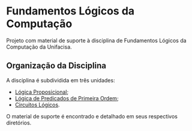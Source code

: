 # Fundamentos Lógicos da Computação

Projeto com material de suporte à disciplina de Fundamentos Lógicos da Computação da Unifacisa.

## Organização da Disciplina

A disciplina é subdividida em três unidades:

* [Lógica Proposicional](./logica-proposicional/);
* [Lógica de Predicados de Primeira Ordem](./logica-predicados/);
* [Circuitos Lógicos](./circuitos-logicos/).

O material de suporte é encontrado e detalhado em seus respectivos diretórios.
